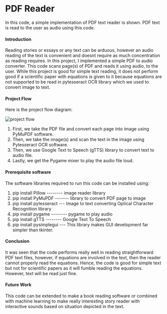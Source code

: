 # PDF Reader 
In this code, a simple implementation of PDF text reader is shown. PDF text is read to the user as audio using this code.

#### Introduction
Reading stories or essays or any text can be arduous, however an audio reading of the text is convenient and doesnt require as much concentration as reading requires. In this project, I implemented a simple PDF to audio converter. This code scans page(s) of PDF and reads it using audio, to the user. While this project is good for simple text reading, it does not perform good if a scientific paper with equations is given to it because equations are not supported to be read in pytesseract OCR library which we used to convert image to text.

#### Project Flow
Here is the project flow diagram:

![project flow](https://github.com/shayanalibhatti/PDF_text_to_audio_converter/blob/master/audiobook%20image.png?raw=true)

1) First, we take the PDF file and convert each page into image using PyMuPDF software.
2) Then, we take the image(s) and scan the text in the image using Pytesseract OCR software.
3) Then, we use Google Text to Speech (gTTS) library to convert text to audio file.
3) Lastly, we get the Pygame mixer to play the audio file loud.

#### Prerequisite software
The software libraries required to run this code can be installed using:
1) pip install Pillow -------- image reader library
2) pip install PyMuPDF ------- library to convert PDF page to image
3) pip install pytesseract --- Image to text converting Optical Character Recognition library
4) pip install pygame -------- pygame to play audio
5) pip install gTTS   -------- Google Text To Speech
6) pip install pysimplegui --- This library makes GUI development far simpler than tkinter.

#### Conclusion
It was seen that the code performs really well in reading straightforward PDF text files, however, if equations are involved in the text, then the reader cannot properly read the equations. Hence, the code is good for simple text but not for scientific papers as it will fumble reading the equations. However, text will be read just fine. 

#### Future Work
This code can be extended to make a book reading software or combined with machine learning to make really interesting story reader with interactive sounds based on situation depicted in the text.
